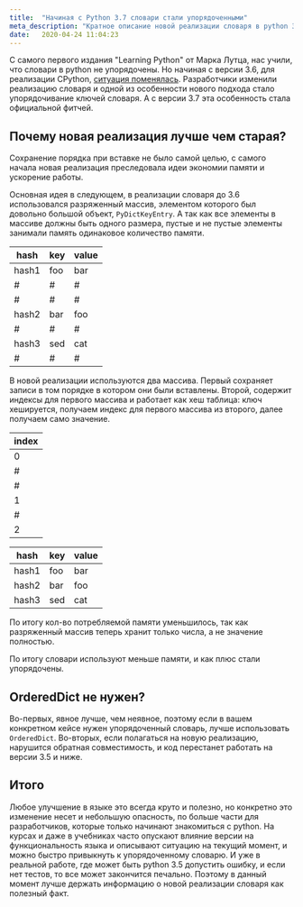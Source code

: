 ```yaml
---
title:  "Начиная с Python 3.7 словари стали упорядоченными"
meta_description: "Кратное описание новой реализации словаря в python 3.6"
date:   2020-04-24 11:04:23
---
```


С самого первого издания "Learning Python" от Марка Лутца, нас учили, что словари в python не упорядочены. Но начиная с версии 3.6, для реализации CPython, [ситуация поменялась](https://docs.python.org/3/whatsnew/3.6.html#new-dict-implementation). Разработчики изменили реализацию словаря и одной из особенности нового подхода стало упорядочивание ключей словаря. А с версии 3.7 эта особенность стала официальной фитчей.

## Почему новая реализация лучше чем старая?
Сохранение порядка при вставке не было самой целью, с самого начала новая реализация преследовала идеи экономии памяти и ускорение работы.

Основная идея в следующем, в реализации словаря до 3.6 использовался разряженный массив, элементом которого был довольно большой объект, `PyDictKeyEntry`. А так как все элементы в массиве должны быть одного размера, пустые и не пустые элементы занимали память одинаковое количество памяти.

|hash |key|value|
|-----|---|-----|
|hash1|foo|bar  |
|#    |#  |#    | 
|#    |#  |#    |
|hash2|bar|foo  |
|#    |#  |#    |
|hash3|sed|cat  |
|#    |#  |#    |


В новой реализации используются два массива. Первый сохраняет записи в том порядке в котором они были вставлены. Второй, содержит индексы для первого массива и работает как хеш таблица: ключ хешируется, получаем индекс для первого массива из второго, далее получаем само значение.

|index|
|---|
|0|
|#|
|#|
|1|
|#|
|2|

|hash |key|value|
|-----|---|-----|
|hash1|foo|bar  |
|hash2|bar|foo  |
|hash3|sed|cat  |


По итогу кол-во потребляемой памяти уменьшилось, так как разряженный массив теперь хранит только числа, а не значение полностью.

По итогу словари используют меньше памяти, и как плюс стали упорядочены.

## OrderedDict не нужен?
Во-первых, явное лучше, чем неявное, поэтому если в вашем конкретном кейсе нужен упорядоченный словарь, лучше использовать  `OrderedDict`. Во-вторых, если полагаться на новую реализацию, нарушится обратная совместимость, и код перестанет работать на версии 3.5 и ниже.

## Итого
Любое улучшение в языке это всегда круто и полезно, но конкретно это изменение несет и небольшую опасность, по больше части для разработчиков, которые только начинают знакомиться с python. На курсах и даже в учебниках часто опускают влияние версии на функциональность языка и описывают ситуацию на текущий момент, и можно быстро привыкнуть к упорядоченному словарю. И уже в реальной работе, где может быть python 3.5 допустить ошибку, и если нет тестов, то все может закончится печально.  Поэтому в данный момент лучше держать информацию о новой реализации словаря как полезный факт.